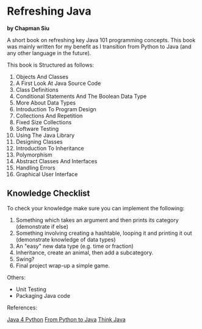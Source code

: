 Refreshing Java 
===============

**by Chapman Siu**

A short book on refreshing key Java 101 programming concepts.
This book was mainly written for my benefit as I transition
from Python to Java (and any other language in the future).

This book is Structured as follows:

1. Objects And Classes
2. A First Look At Java Source Code
3. Class Definitions
4. Conditional Statements And The Boolean Data Type
5. More About Data Types
6. Introduction To Program Design
7. Collections And Repetition
8. Fixed Size Collections
9. Software Testing
10. Using The Java Library
11. Designing Classes
12. Introduction To Inheritance
13. Polymorphism
14. Abstract Classes And Interfaces
15. Handling Errors
16. Graphical User Interface

Knowledge Checklist
-------------------

To check your knowledge make sure you can implement the following:

1. Something which takes an argument and then prints its category (demonstrate if else)
2. Something involving creating a hashtable, looping it and printing it out (demonstrate knowledge of data types)
3. An "easy" new data type (e.g. time or fraction)
4. Inheritance, create an animal, then add a subcategory.
5. Swing?
6. Final project wrap-up a simple game.

Others:

* Unit Testing
* Packaging Java code

References:

[Java 4 Python](http://interactivepython.org/courselib/static/java4python/Java4Python.html)
[From Python to Java](http://home.wlu.edu/~lambertk/pythontojava/index.htm)
[Think Java](http://www.greenteapress.com/thinkapjava/)
